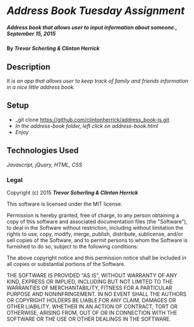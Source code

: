 # _Address Book Tuesday Assignment_

##### _Address book that allows user to input information about someone., September 15, 2015_

#### By _**Trevor Scherling & Clinton Herrick**_

## Description

_It is an app that allows user to keep track of family and friends information in a nice little address book._

## Setup

* _git clone https://github.com/clintonherrick/address_book-js.git
* _In the address-book folder, left click on address-book.html_
* _Enjoy_

## Technologies Used

_Javascript, jQuary, HTML, CSS_

### Legal

Copyright (c) 2015 **_Trevor Scherling & Clinton Herrick_**

This software is licensed under the MIT license.

Permission is hereby granted, free of charge, to any person obtaining a copy
of this software and associated documentation files (the "Software"), to deal
in the Software without restriction, including without limitation the rights
to use, copy, modify, merge, publish, distribute, sublicense, and/or sell
copies of the Software, and to permit persons to whom the Software is
furnished to do so, subject to the following conditions:

The above copyright notice and this permission notice shall be included in
all copies or substantial portions of the Software.

THE SOFTWARE IS PROVIDED "AS IS", WITHOUT WARRANTY OF ANY KIND, EXPRESS OR
IMPLIED, INCLUDING BUT NOT LIMITED TO THE WARRANTIES OF MERCHANTABILITY,
FITNESS FOR A PARTICULAR PURPOSE AND NONINFRINGEMENT. IN NO EVENT SHALL THE
AUTHORS OR COPYRIGHT HOLDERS BE LIABLE FOR ANY CLAIM, DAMAGES OR OTHER
LIABILITY, WHETHER IN AN ACTION OF CONTRACT, TORT OR OTHERWISE, ARISING FROM,
OUT OF OR IN CONNECTION WITH THE SOFTWARE OR THE USE OR OTHER DEALINGS IN
THE SOFTWARE.
